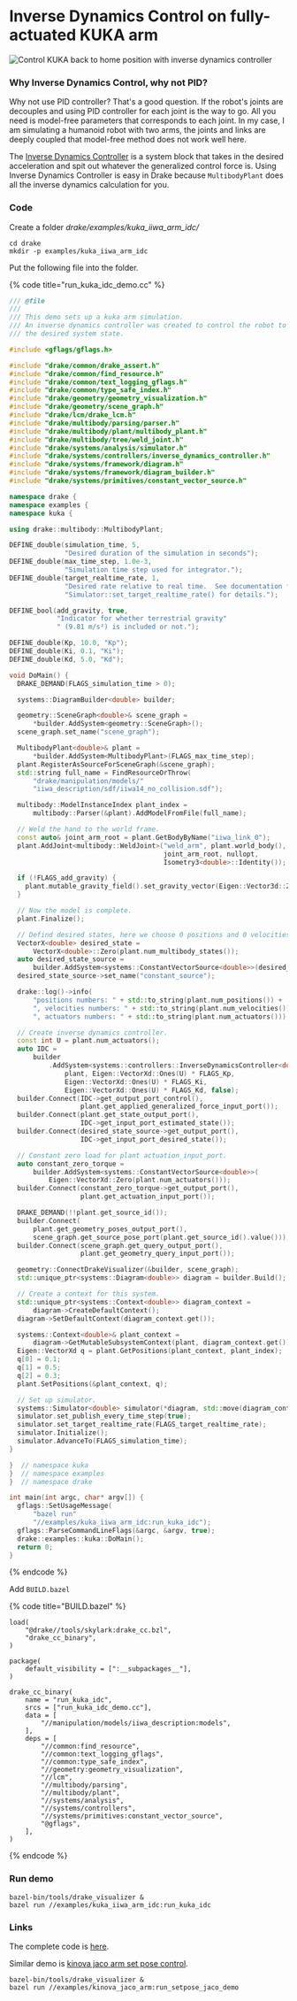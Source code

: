 # Inverse Dynamics Control on fully-actuated KUKA arm

![Control KUKA back to home position with inverse dynamics controller](../.gitbook/assets/kuka_idc.gif)

### Why Inverse Dynamics Control, why not PID?

Why not use PID controller? That's a good question. If the robot's joints are decouples and using PID controller for each joint is the way to go. All you need is model-free parameters that corresponds to each joint. In my case, I am simulating a humanoid robot with two arms, the joints and links are deeply coupled that model-free method does not work well here.

The [Inverse Dynamics Controller](https://drake.mit.edu/doxygen_cxx/classdrake_1_1systems_1_1controllers_1_1_inverse_dynamics_controller.html#details) is a system block that takes in the desired acceleration and spit out whatever the generalized control force is. Using Inverse Dynamics Controller is easy in Drake because `MultibodyPlant` does all the inverse dynamics calculation for you.

### Code

Create a folder _drake/examples/kuka\_iiwa\_arm\_idc/_

```text
cd drake
mkdir -p examples/kuka_iiwa_arm_idc
```

Put the following file into the folder.

{% code title="run\_kuka\_idc\_demo.cc" %}
```cpp
/// @file
///
/// This demo sets up a kuka arm simulation.
/// An inverse dynamics controller was created to control the robot to
/// the desired system state.

#include <gflags/gflags.h>

#include "drake/common/drake_assert.h"
#include "drake/common/find_resource.h"
#include "drake/common/text_logging_gflags.h"
#include "drake/common/type_safe_index.h"
#include "drake/geometry/geometry_visualization.h"
#include "drake/geometry/scene_graph.h"
#include "drake/lcm/drake_lcm.h"
#include "drake/multibody/parsing/parser.h"
#include "drake/multibody/plant/multibody_plant.h"
#include "drake/multibody/tree/weld_joint.h"
#include "drake/systems/analysis/simulator.h"
#include "drake/systems/controllers/inverse_dynamics_controller.h"
#include "drake/systems/framework/diagram.h"
#include "drake/systems/framework/diagram_builder.h"
#include "drake/systems/primitives/constant_vector_source.h"

namespace drake {
namespace examples {
namespace kuka {

using drake::multibody::MultibodyPlant;

DEFINE_double(simulation_time, 5,
              "Desired duration of the simulation in seconds");
DEFINE_double(max_time_step, 1.0e-3,
              "Simulation time step used for integrator.");
DEFINE_double(target_realtime_rate, 1,
              "Desired rate relative to real time.  See documentation for "
              "Simulator::set_target_realtime_rate() for details.");

DEFINE_bool(add_gravity, true,
            "Indicator for whether terrestrial gravity"
            " (9.81 m/s²) is included or not.");

DEFINE_double(Kp, 10.0, "Kp");
DEFINE_double(Ki, 0.1, "Ki");
DEFINE_double(Kd, 5.0, "Kd");

void DoMain() {
  DRAKE_DEMAND(FLAGS_simulation_time > 0);

  systems::DiagramBuilder<double> builder;

  geometry::SceneGraph<double>& scene_graph =
      *builder.AddSystem<geometry::SceneGraph>();
  scene_graph.set_name("scene_graph");

  MultibodyPlant<double>& plant =
      *builder.AddSystem<MultibodyPlant>(FLAGS_max_time_step);
  plant.RegisterAsSourceForSceneGraph(&scene_graph);
  std::string full_name = FindResourceOrThrow(
      "drake/manipulation/models/"
      "iiwa_description/sdf/iiwa14_no_collision.sdf");

  multibody::ModelInstanceIndex plant_index =
      multibody::Parser(&plant).AddModelFromFile(full_name);

  // Weld the hand to the world frame.
  const auto& joint_arm_root = plant.GetBodyByName("iiwa_link_0");
  plant.AddJoint<multibody::WeldJoint>("weld_arm", plant.world_body(), nullopt,
                                       joint_arm_root, nullopt,
                                       Isometry3<double>::Identity());

  if (!FLAGS_add_gravity) {
    plant.mutable_gravity_field().set_gravity_vector(Eigen::Vector3d::Zero());
  }

  // Now the model is complete.
  plant.Finalize();

  // Defind desired states, here we choose 0 positions and 0 velocities.
  VectorX<double> desired_state =
      VectorX<double>::Zero(plant.num_multibody_states());
  auto desired_state_source =
      builder.AddSystem<systems::ConstantVectorSource<double>>(desired_state);
  desired_state_source->set_name("constant_source");

  drake::log()->info(
      "positions numbers: " + std::to_string(plant.num_positions()) +
      ", velocities numbers: " + std::to_string(plant.num_velocities()) +
      ", actuators numbers: " + std::to_string(plant.num_actuators()));

  // Create inverse dynamics controller.
  const int U = plant.num_actuators();
  auto IDC =
      builder
          .AddSystem<systems::controllers::InverseDynamicsController<double>>(
              plant, Eigen::VectorXd::Ones(U) * FLAGS_Kp,
              Eigen::VectorXd::Ones(U) * FLAGS_Ki,
              Eigen::VectorXd::Ones(U) * FLAGS_Kd, false);
  builder.Connect(IDC->get_output_port_control(),
                  plant.get_applied_generalized_force_input_port());
  builder.Connect(plant.get_state_output_port(),
                  IDC->get_input_port_estimated_state());
  builder.Connect(desired_state_source->get_output_port(),
                  IDC->get_input_port_desired_state());

  // Constant zero load for plant actuation_input_port.
  auto constant_zero_torque =
      builder.AddSystem<systems::ConstantVectorSource<double>>(
          Eigen::VectorXd::Zero(plant.num_actuators()));
  builder.Connect(constant_zero_torque->get_output_port(),
                  plant.get_actuation_input_port());

  DRAKE_DEMAND(!!plant.get_source_id());
  builder.Connect(
      plant.get_geometry_poses_output_port(),
      scene_graph.get_source_pose_port(plant.get_source_id().value()));
  builder.Connect(scene_graph.get_query_output_port(),
                  plant.get_geometry_query_input_port());

  geometry::ConnectDrakeVisualizer(&builder, scene_graph);
  std::unique_ptr<systems::Diagram<double>> diagram = builder.Build();

  // Create a context for this system.
  std::unique_ptr<systems::Context<double>> diagram_context =
      diagram->CreateDefaultContext();
  diagram->SetDefaultContext(diagram_context.get());

  systems::Context<double>& plant_context =
      diagram->GetMutableSubsystemContext(plant, diagram_context.get());
  Eigen::VectorXd q = plant.GetPositions(plant_context, plant_index);
  q[0] = 0.1;
  q[1] = 0.5;
  q[2] = 0.3;
  plant.SetPositions(&plant_context, q);

  // Set up simulator.
  systems::Simulator<double> simulator(*diagram, std::move(diagram_context));
  simulator.set_publish_every_time_step(true);
  simulator.set_target_realtime_rate(FLAGS_target_realtime_rate);
  simulator.Initialize();
  simulator.AdvanceTo(FLAGS_simulation_time);
}

}  // namespace kuka
}  // namespace examples
}  // namespace drake

int main(int argc, char* argv[]) {
  gflags::SetUsageMessage(
      "bazel run"
      "//examples/kuka_iiwa_arm_idc:run_kuka_idc");
  gflags::ParseCommandLineFlags(&argc, &argv, true);
  drake::examples::kuka::DoMain();
  return 0;
}
```
{% endcode %}

Add `BUILD.bazel`

{% code title="BUILD.bazel" %}
```text
load(
    "@drake//tools/skylark:drake_cc.bzl",
    "drake_cc_binary",
)

package(
    default_visibility = [":__subpackages__"],
)

drake_cc_binary(
    name = "run_kuka_idc",
    srcs = ["run_kuka_idc_demo.cc"],
    data = [
        "//manipulation/models/iiwa_description:models",
    ],
    deps = [
        "//common:find_resource",
        "//common:text_logging_gflags",
        "//common:type_safe_index",
        "//geometry:geometry_visualization",
        "//lcm",
        "//multibody/parsing",
        "//multibody/plant",
        "//systems/analysis",
        "//systems/controllers",
        "//systems/primitives:constant_vector_source",
        "@gflags",
    ],
)
```
{% endcode %}

### Run demo

```text
bazel-bin/tools/drake_visualizer &
bazel run //examples/kuka_iiwa_arm_idc:run_kuka_idc
```

### Links

The complete code is [here](https://github.com/guzhaoyuan/drake/tree/tutorial/examples/kuka_iiwa_arm_idc).

Similar demo is [kinova jaco arm set pose control](https://github.com/guzhaoyuan/drake/blob/tutorial/examples/kinova_jaco_arm/run_setpose_jaco_demo.cc).

```text
bazel-bin/tools/drake_visualizer &
bazel run //examples/kinova_jaco_arm:run_setpose_jaco_demo
```

